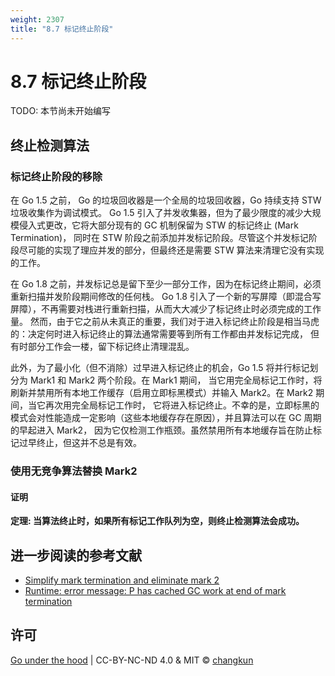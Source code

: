 ```yaml
---
weight: 2307
title: "8.7 标记终止阶段"
---
```


# 8.7 标记终止阶段

TODO: 本节尚未开始编写

## 终止检测算法

### 标记终止阶段的移除

在 Go 1.5 之前， Go 的垃圾回收器是一个全局的垃圾回收器，Go 持续支持 STW 垃圾收集作为调试模式。
Go 1.5 引入了并发收集器，但为了最少限度的减少大规模侵入式更改，它将大部分现有的 GC 机制保留为 STW 的标记终止 (Mark Termination)，
同时在 STW 阶段之前添加并发标记阶段。尽管这个并发标记阶段尽可能的实现了理应并发的部分，但最终还是需要 STW 算法来清理它没有实现的工作。

在 Go 1.8 之前，并发标记总是留下至少一部分工作，因为在标记终止期间，必须重新扫描并发阶段期间修改的任何栈。
Go 1.8 引入了一个新的写屏障（即混合写屏障），不再需要对栈进行重新扫描，从而大大减少了标记终止时必须完成的工作量。
然而，由于它之前从未真正的重要，我们对于进入标记终止阶段是相当马虎的：决定何时进入标记终止的算法通常需要等到所有工作都由并发标记完成，
但有时部分工作会一楼，留下标记终止清理混乱。

此外，为了最小化（但不消除）过早进入标记终止的机会，Go 1.5 将并行标记划分为 Mark1 和 Mark2 两个阶段。在 Mark1 期间，
当它用完全局标记工作时，将刷新并禁用所有本地工作缓存（启用立即标黑模式）并输入 Mark2。在 Mark2 期间，当它再次用完全局标记工作时，
它将进入标记终止。不幸的是，立即标黑的模式会对性能造成一定影响（这些本地缓存存在原因），并且算法可以在 GC 周期的早起进入 Mark2，
因为它仅检测工作瓶颈。虽然禁用所有本地缓存旨在防止标记过早终止，但这并不总是有效。

### 使用无竞争算法替换 Mark2

#### 证明

**定理: 当算法终止时，如果所有标记工作队列为空，则终止检测算法会成功。**

## 进一步阅读的参考文献

- [Simplify mark termination and eliminate mark 2](https://github.com/golang/go/issues/26903)
- [Runtime: error message: P has cached GC work at end of mark termination](https://github.com/golang/go/issues/27993)

## 许可

[Go under the hood](https://github.com/changkun/go-under-the-hood) | CC-BY-NC-ND 4.0 & MIT &copy; [changkun](https://changkun.de)
